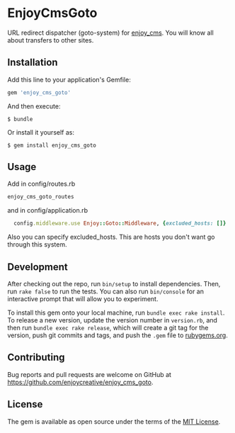 # EnjoyCmsGoto

URL redirect dispatcher (goto-system) for [enjoy_cms](https://github.com/enjoycreative/enjoy_cms). You will know all about transfers to other sites.

## Installation

Add this line to your application's Gemfile:

```ruby
gem 'enjoy_cms_goto'
```

And then execute:

    $ bundle

Or install it yourself as:

    $ gem install enjoy_cms_goto

## Usage

Add in config/routes.rb

```ruby
enjoy_cms_goto_routes
```

and in config/application.rb

```ruby
  config.middleware.use Enjoy::Goto::Middleware, {excluded_hosts: []}
```

Also you can specify excluded_hosts. This are hosts you don't want go through this system.

## Development

After checking out the repo, run `bin/setup` to install dependencies. Then, run `rake false` to run the tests. You can also run `bin/console` for an interactive prompt that will allow you to experiment.

To install this gem onto your local machine, run `bundle exec rake install`. To release a new version, update the version number in `version.rb`, and then run `bundle exec rake release`, which will create a git tag for the version, push git commits and tags, and push the `.gem` file to [rubygems.org](https://rubygems.org).

## Contributing

Bug reports and pull requests are welcome on GitHub at https://github.com/enjoycreative/enjoy_cms_goto.


## License

The gem is available as open source under the terms of the [MIT License](http://opensource.org/licenses/MIT).
